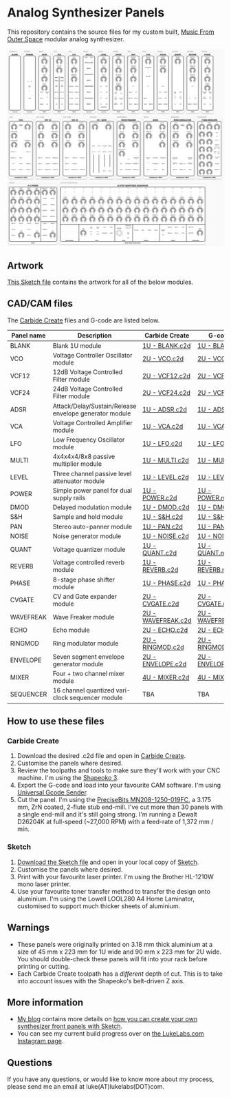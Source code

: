 # Analog Synthesizer Panels

This repository contains the source files for my custom built, [Music From Outer Space](http://musicfromouterspace.com/index.php?MAINTAB=SYNTHDIY&VPW=1854&VPH=866) modular analog synthesizer.

![Music From Outer Space modular analog synthesizer panels in Sketch format](MFOS/MFOS-Panels-rev6.png)

## Artwork

[This Sketch file](MFOS/MFOS-Panels.sketch) contains the artwork for all of the below modules.

## CAD/CAM files

The [Carbide Create](https://carbide3d.com/carbidecreate/) files and G-code are listed below.

| Panel name | Description | Carbide Create | G-code |
| --- | --- | --- | --- |
| BLANK | Blank 1U module | [1U - BLANK.c2d](MFOS/Panels/1U&#32;-&#32;BLANK.c2d) | [1U - BLANK.nc](MFOS/Panels/1U&#32;-&#32;BLANK.nc) |
| VCO | Voltage Controller Oscillator module | [2U - VCO.c2d](MFOS/Panels/2U&#32;-&#32;VCO.c2d) | [2U - VCO.nc](MFOS/Panels/2U&#32;-&#32;VCO.nc) |
| VCF12 | 12dB Voltage Controlled Filter module | [2U - VCF12.c2d](MFOS/Panels/2U&#32;-&#32;VCF12.c2d) | [2U - VCF12.nc](MFOS/Panels/2U&#32;-&#32;VCF12.nc) |
| VCF24 | 24dB Voltage Controlled Filter module | [2U - VCF24.c2d](MFOS/Panels/2U&#32;-&#32;VCF24.c2d) | [2U - VCF24.nc](MFOS/Panels/2U&#32;-&#32;VCF24.nc) |
| ADSR | Attack/Delay/Sustain/Release envelope generator module | [1U - ADSR.c2d](MFOS/Panels/1U&#32;-&#32;ADSR.c2d) | [1U - ADSR.nc](MFOS/Panels/1U&#32;-&#32;ADSR.nc) |
| VCA | Voltage Controlled Amplifier module | [1U - VCA.c2d](MFOS/Panels/1U&#32;-&#32;VCA.c2d) | [1U - VCA.nc](MFOS/Panels/1U&#32;-&#32;VCA.nc) |
| LFO | Low Frequency Oscillator module | [1U - LFO.c2d](MFOS/Panels/1U&#32;-&#32;LFO.c2d) | [1U - LFO.nc](MFOS/Panels/1U&#32;-&#32;LFO.nc) |
| MULTI | 4x4x4x4/8x8 passive multiplier module | [1U - MULTI.c2d](MFOS/Panels/1U&#32;-&#32;MULTI.c2d) | [1U - MULTI.nc](MFOS/Panels/1U&#32;-&#32;MULTI.nc) |
| LEVEL | Three channel passive level attenuator module | [1U - LEVEL.c2d](MFOS/Panels/1U&#32;-&#32;LEVEL.c2d) | [1U - LEVEL.nc](MFOS/Panels/1U&#32;-&#32;LEVEL.nc) |
| POWER | Simple power panel for dual supply rails | [1U - POWER.c2d](MFOS/Panels/1U&#32;-&#32;POWER.c2d) | [1U - POWER.nc](MFOS/Panels/1U&#32;-&#32;POWER.nc) |
| DMOD | Delayed modulation module | [1U - DMOD.c2d](MFOS/Panels/1U&#32;-&#32;DMOD.c2d) | [1U - DMOD.nc](MFOS/Panels/1U&#32;-&#32;DMOD.nc) |
| S&H | Sample and hold module | [1U - S&H.c2d](MFOS/Panels/1U&#32;-&#32;S&H.c2d) | [1U - S&H.nc](MFOS/Panels/1U&#32;-&#32;S&H.nc) |
| PAN | Stereo auto-panner module | [1U - PAN.c2d](MFOS/Panels/1U&#32;-&#32;PAN.c2d) | [1U - PAN.nc](MFOS/Panels/1U&#32;-&#32;PAN.nc) |
| NOISE | Noise generator module | [1U - NOISE.c2d](MFOS/Panels/1U&#32;-&#32;NOISE.c2d) | [1U - NOISE.nc](MFOS/Panels/1U&#32;-&#32;NOISE.nc) |
| QUANT | Voltage quantizer module | [1U - QUANT.c2d](MFOS/Panels/1U&#32;-&#32;QUANT.c2d) | [1U - QUANT.nc](MFOS/Panels/1U&#32;-&#32;QUANT.nc) |
| REVERB | Voltage controlled reverb module | [1U - REVERB.c2d](MFOS/Panels/1U&#32;-&#32;REVERB.c2d) | [1U - REVERB.nc](MFOS/Panels/1U&#32;-&#32;REVERB.nc) |
| PHASE | 8-stage phase shifter module | [1U - PHASE.c2d](MFOS/Panels/1U&#32;-&#32;PHASE.c2d) | [1U - PHASE.nc](MFOS/Panels/1U&#32;-&#32;PHASE.nc) |
| CVGATE | CV and Gate expander module | [2U - CVGATE.c2d](MFOS/Panels/2U&#32;-&#32;CVGATE.c2d) | [2U - CVGATE.nc](MFOS/Panels/2U&#32;-&#32;CVGATE.nc) |
| WAVEFREAK | Wave Freaker module | [2U - WAVEFREAK.c2d](MFOS/Panels/2U&#32;-&#32;WAVEFREAK.c2d) | [2U - WAVEFREAK.nc](MFOS/Panels/2U&#32;-&#32;WAVEFREAK.nc) |
| ECHO | Echo module | [2U - ECHO.c2d](MFOS/Panels/2U&#32;-&#32;ECHO.c2d) | [2U - ECHO.nc](MFOS/Panels/2U&#32;-&#32;ECHO.nc) |
| RINGMOD | Ring modulator module | [2U - RINGMOD.c2d](MFOS/Panels/2U&#32;-&#32;RINGMOD.c2d) | [2U - RINGMOD.nc](MFOS/Panels/2U&#32;-&#32;RINGMOD.nc) |
| ENVELOPE | Seven segment envelope generator module | [2U - ENVELOPE.c2d](MFOS/Panels/2U&#32;-&#32;ENVELOPE.c2d) | [2U - ENVELOPE.nc](MFOS/Panels/2U&#32;-&#32;ENVELOPE.nc) |
| MIXER | Four + two channel mixer module | [4U - MIXER.c2d](MFOS/Panels/4U&#32;-&#32;MIXER.c2d) | [4U - MIXER.nc](MFOS/Panels/4U&#32;-&#32;MIXER.nc) |
| SEQUENCER | 16 channel quantized vari-clock sequencer module | TBA | TBA |

## How to use these files

### Carbide Create

1. Download the desired .c2d file and open in [Carbide Create](https://carbide3d.com/carbidecreate/).
1. Customise the panels where desired.
1. Review the toolpaths and tools to make sure they'll work with your CNC machine.  I'm using the [Shapeoko 3](https://carbide3d.com/shapeoko/).
1. Export the G-code and load into your favourite CAM software.  I'm using [Universal Gcode Sender](https://winder.github.io/ugs_website/).
1. Cut the panel.  I'm using the [PreciseBits MN208-1250-019FC](https://www.precisebits.com/index.php?route=product/product&product_id=643&search=019FC&description=true), a 3.175 mm, ZrN coated, 2-flute stub end-mill.  I've cut more than 30 panels with a single end-mill and it's still going strong.  I'm running a Dewalt D26204K at full-speed (~27,000 RPM) with a feed-rate of 1,372 mm / min.

### Sketch

1. [Download the Sketch file](MFOS/MFOS-Panels.sketch) and open in your local copy of [Sketch](https://www.sketch.com/).
1. Customise the panels where desired.
1. Print with your favourite laser printer.  I'm using the Brother HL-1210W mono laser printer.
1. Use your favourite toner transfer method to transfer the design onto aluminium.  I'm using the Lowell LOOL280 A4 Home Laminator, customised to support much thicker sheets of aluminium.

## Warnings

- These panels were originally printed on 3.18 mm thick aluminium at a size of 45 mm x 223 mm for 1U wide and 90 mm x 223 mm for 2U wide.  You should double-check these panels will fit into your rack before printing or cutting.
- Each Carbide Create toolpath has a _different_ depth of cut.  This is to take into account issues with the Shapeoko's belt-driven Z axis.

## More information

- [My blog](https://lukelabs.com) contains more details on [how you can create your own synthesizer front panels with Sketch](https://lukelabs.com/2019/03/23/how-to-design-a-synthesizer-front-panel-using-sketch/).
- You can see my current build progress over on [the LukeLabs.com Instagram page](https://www.instagram.com/lukelabsdotcom/).

## Questions

If you have any questions, or would like to know more about my process, please send me an email at luke(AT)lukelabs(DOT)com.
